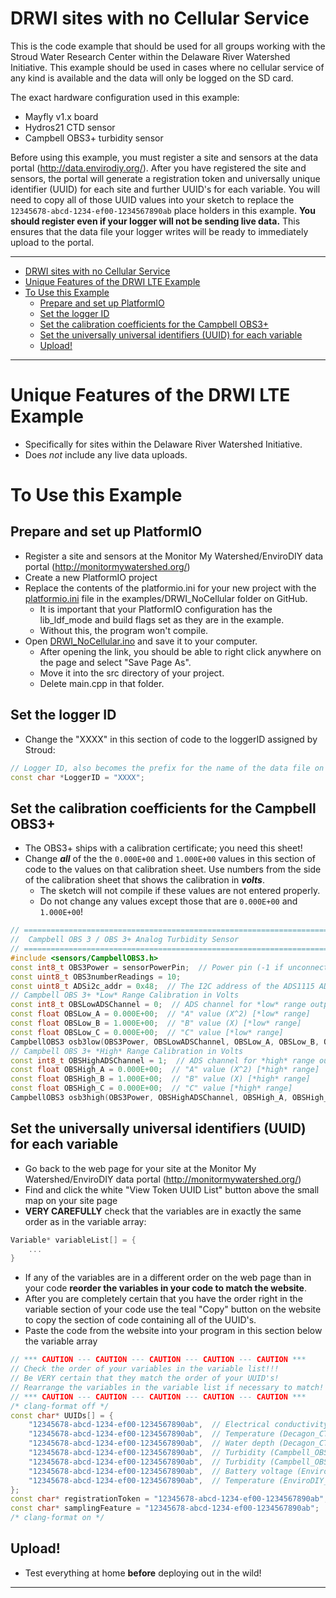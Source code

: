 # DRWI sites with no Cellular Service<!-- {#example_drwi_no_cell} -->

This is the code example that should be used for all groups working with the Stroud Water Research Center within the Delaware River Watershed Initiative.
This example should be used in cases where no cellular service of any kind is available and the data will only be logged on the SD card.

The exact hardware configuration used in this example:
 * Mayfly v1.x board
 * Hydros21 CTD sensor
 * Campbell OBS3+ turbidity sensor


Before using this example, you must register a site and sensors at the data portal (http://data.envirodiy.org/).
After you have registered the site and sensors, the portal will generate a registration token and universally unique identifier (UUID) for each site and further UUID's for each variable.
You will need to copy all of those UUID values into your sketch to replace the `12345678-abcd-1234-ef00-1234567890ab` place holders in this example.
__You should register even if your logger will not be sending live data.__  This ensures that the data file your logger writes will be ready to immediately upload to the portal.

_______

[//]: # ( @tableofcontents )

[//]: # ( @m_footernavigation )

[//]: # ( Start GitHub Only )
- [DRWI sites with no Cellular Service](#drwi-sites-with-no-cellular-service)
- [Unique Features of the DRWI LTE Example](#unique-features-of-the-drwi-lte-example)
- [To Use this Example](#to-use-this-example)
  - [Prepare and set up PlatformIO](#prepare-and-set-up-platformio)
  - [Set the logger ID](#set-the-logger-id)
  - [Set the calibration coefficients for the Campbell OBS3+](#set-the-calibration-coefficients-for-the-campbell-obs3)
  - [Set the universally universal identifiers (UUID) for each variable](#set-the-universally-universal-identifiers-uuid-for-each-variable)
  - [Upload!](#upload)

[//]: # ( End GitHub Only )

_______

# Unique Features of the DRWI LTE Example<!-- {#example_drwi_no_cell_unique} -->
- Specifically for sites within the Delaware River Watershed Initiative.
- Does *not* include any live data uploads.

# To Use this Example<!-- {#example_drwi_no_cell_using} -->

## Prepare and set up PlatformIO<!-- {#example_drwi_no_cell_pio} -->
- Register a site and sensors at the Monitor My Watershed/EnviroDIY data portal (http://monitormywatershed.org/)
- Create a new PlatformIO project
- Replace the contents of the platformio.ini for your new project with the [platformio.ini](https://raw.githubusercontent.com/EnviroDIY/ModularSensors/master/examples/DRWI_NoCellular/platformio.ini) file in the examples/DRWI_NoCellular folder on GitHub.
    - It is important that your PlatformIO configuration has the lib_ldf_mode and build flags set as they are in the example.
    - Without this, the program won't compile.
- Open [DRWI_NoCellular.ino](https://raw.githubusercontent.com/EnviroDIY/ModularSensors/master/examples/DRWI_NoCellular/DRWI_NoCellular.ino) and save it to your computer.
    - After opening the link, you should be able to right click anywhere on the page and select "Save Page As".
    - Move it into the src directory of your project.
    - Delete main.cpp in that folder.

## Set the logger ID<!-- {#example_drwi_no_cell_logger_id} -->
- Change the "XXXX" in this section of code to the loggerID assigned by Stroud:

```cpp
// Logger ID, also becomes the prefix for the name of the data file on SD card
const char *LoggerID = "XXXX";
```

## Set the calibration coefficients for the Campbell OBS3+<!-- {#example_drwi_no_cell_obs3_calibration} -->
- The OBS3+ ships with a calibration certificate; you need this sheet!
- Change _**all**_ of the the `0.000E+00` and `1.000E+00` values in this section of code to the values on that calibration sheet.
Use numbers from the side of the calibration sheet that shows the calibration in _**volts**_.
    - The sketch will not compile if these values are not entered properly.
    - Do not change any values except those that are `0.000E+00` and `1.000E+00`!

```cpp
// ==========================================================================
//  Campbell OBS 3 / OBS 3+ Analog Turbidity Sensor
// ==========================================================================
#include <sensors/CampbellOBS3.h>
const int8_t OBS3Power = sensorPowerPin;  // Power pin (-1 if unconnected)
const uint8_t OBS3numberReadings = 10;
const uint8_t ADSi2c_addr = 0x48;  // The I2C address of the ADS1115 ADC
// Campbell OBS 3+ *Low* Range Calibration in Volts
const int8_t OBSLowADSChannel = 0;  // ADS channel for *low* range output
const float OBSLow_A = 0.000E+00;  // "A" value (X^2) [*low* range]
const float OBSLow_B = 1.000E+00;  // "B" value (X) [*low* range]
const float OBSLow_C = 0.000E+00;  // "C" value [*low* range]
CampbellOBS3 osb3low(OBS3Power, OBSLowADSChannel, OBSLow_A, OBSLow_B, OBSLow_C, ADSi2c_addr, OBS3numberReadings);
// Campbell OBS 3+ *High* Range Calibration in Volts
const int8_t OBSHighADSChannel = 1;  // ADS channel for *high* range output
const float OBSHigh_A = 0.000E+00;  // "A" value (X^2) [*high* range]
const float OBSHigh_B = 1.000E+00;  // "B" value (X) [*high* range]
const float OBSHigh_C = 0.000E+00;  // "C" value [*high* range]
CampbellOBS3 osb3high(OBS3Power, OBSHighADSChannel, OBSHigh_A, OBSHigh_B, OBSHigh_C, ADSi2c_addr, OBS3numberReadings);
```

## Set the universally universal identifiers (UUID) for each variable<!-- {#example_drwi_no_cell_uuids} -->
- Go back to the web page for your site at the Monitor My Watershed/EnviroDIY data portal (http://monitormywatershed.org/)
- Find and click the white "View Token UUID List" button above the small map on your site page
- **VERY CAREFULLY** check that the variables are in exactly the same order as in the variable array:

```cpp
Variable* variableList[] = {
    ...
}
```

- If any of the variables are in a different order on the web page than in your code **reorder the variables in your code to match the website**.
- After you are completely certain that you have the order right in the variable section of your code use the teal "Copy" button on the website to copy the section of code containing all of the UUID's.
- Paste the code from the website into your program in this section below the variable array

```cpp
// *** CAUTION --- CAUTION --- CAUTION --- CAUTION --- CAUTION ***
// Check the order of your variables in the variable list!!!
// Be VERY certain that they match the order of your UUID's!
// Rearrange the variables in the variable list if necessary to match!
// *** CAUTION --- CAUTION --- CAUTION --- CAUTION --- CAUTION ***
/* clang-format off */
const char* UUIDs[] = {
    "12345678-abcd-1234-ef00-1234567890ab",  // Electrical conductivity (Decagon_CTD-10_Cond)
    "12345678-abcd-1234-ef00-1234567890ab",  // Temperature (Decagon_CTD-10_Temp)
    "12345678-abcd-1234-ef00-1234567890ab",  // Water depth (Decagon_CTD-10_Depth)
    "12345678-abcd-1234-ef00-1234567890ab",  // Turbidity (Campbell_OBS3_Turb)
    "12345678-abcd-1234-ef00-1234567890ab",  // Turbidity (Campbell_OBS3_Turb)
    "12345678-abcd-1234-ef00-1234567890ab",  // Battery voltage (EnviroDIY_Mayfly_Batt)
    "12345678-abcd-1234-ef00-1234567890ab",  // Temperature (EnviroDIY_Mayfly_Temp)
};
const char* registrationToken = "12345678-abcd-1234-ef00-1234567890ab";  // Device registration token
const char* samplingFeature = "12345678-abcd-1234-ef00-1234567890ab";  // Sampling feature UUID
/* clang-format on */

```

## Upload!<!-- {#example_drwi_no_cell_upload} -->
- Test everything at home **before** deploying out in the wild!

_______


[//]: # ( @section example_drwi_no_cell_pio_config PlatformIO Configuration )

[//]: # ( @include{lineno} DRWI_NoCellular/platformio.ini )

[//]: # ( @section example_drwi_no_cell_code The Complete Code )

[//]: # ( @include{lineno} DRWI_NoCellular/DRWI_NoCellular.ino )
